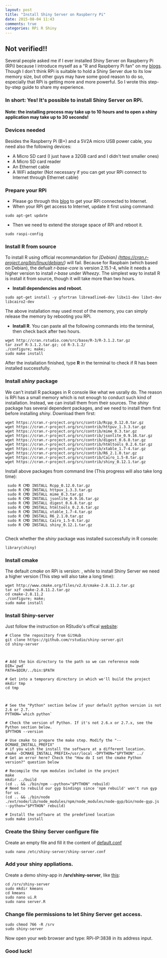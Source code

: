 ```yaml
---
layout: post
title: "Install Shiny Server on Raspberry Pi"
date: 2015-08-04 11:43
comments: true
categories: RPi R Shiny
---
```


## Not verified!!

Several people asked me if I ever installed Shiny Server on Raspberry Pi (RPi) because I introduce myself as a "R and Raspberry Pi fan" on my [blogs](http://withr.me/). Though I don't think RPi is suitable to hold a Shiny Server due to its low memory size, but other guys may have some good reason to do so, especially that RPi is getting more and more powerful. So I wrote this step-by-step guide to share my experience. 



### In short: **Yes!** It's possible to install Shiny Server on RPi. 

#### Note: the installing process may take up to 10 hours and to open a shiny application may take up to 30 seconds!

### Devices needed
Besides the Raspberry Pi (B+) and a 5V2A micro USB power cable, you need also the following devices: 

  - A Micro SD card (I just have a 32GB card and I didn't test smaller ones)
  - A Micro SD card reader
  - An Ethernet cable
  - A WiFi adapter (Not necessary if you can get your RPi connect to Internet through Ethernet cable)
  
### Prepare your RPi
  - Please go through this [blog](http://withr.me/get-access-to-raspberry-pi-without-screen/) to get your RPi connected to Internet. 
  - When your RPi get access to Internet, update it first using command: 
  
  ```
  sudo apt-get update
  ```
  
  - Then we need to extend the storage space of RPi and reboot it.

  ```
  sudo raspi-config

  ```
  
  
### Install R from source
To install R using official recommandation for *[Debian] (https://cran.r-project.org/bin/linux/debian/)* will fail. Because for Raspbain (which based on Debian), the defualt *r-base-core* is version 2.15.1-4, while it needs a higher version to install *r-base* under *Wheezy*. The simplest way to install R is install it from source, though it will take more than two hours.

 - **Install dependencies and reboot**. 
  
  ```
  sudo apt-get install -y gfortran libreadline6-dev libx11-dev libxt-dev libcairo2-dev
  ```
  The above installation may used most of the memory, you can simply release the memory by rebooting you RPi.
  
  
 - **Install R**. You can paste all the following commands into the terminal, then check back after two hours.
 
  ```
  wget http://cran.rstudio.com/src/base/R-3/R-3.1.2.tar.gz 
  tar zxvf R-3.1.2.tar.gz; cd R-3.1.2/ 
  ./configure; make; 
  sudo make install
  
  ```
 After the installation finished, type **R** in the terminal to check if R has been installed successfully.
 

  
### Install *shiny* package
  We can't install R packages in R console like what we usrally do. The reason is RPi has a small memory which is not enough to conduct such kind of installation. Instead, we can install them from their sources. The *shiny* package has several dependent packages, and we need to install them first before installing *shiny*. Download them first: 
  
  ```
  wget https://cran.r-project.org/src/contrib/Rcpp_0.12.0.tar.gz
  wget https://cran.r-project.org/src/contrib/httpuv_1.3.3.tar.gz
  wget https://cran.r-project.org/src/contrib/mime_0.3.tar.gz
  wget https://cran.r-project.org/src/contrib/jsonlite_0.9.16.tar.gz
  wget https://cran.r-project.org/src/contrib/digest_0.6.8.tar.gz
  wget https://cran.r-project.org/src/contrib/htmltools_0.2.6.tar.gz
  wget https://cran.r-project.org/src/contrib/xtable_1.7-4.tar.gz
  wget https://cran.r-project.org/src/contrib/R6_2.1.0.tar.gz
  wget https://cran.r-project.org/src/contrib/Cairo_1.5-8.tar.gz
  wget https://cran.r-project.org/src/contrib/shiny_0.12.1.tar.gz
  
  ```
  Install above packages from command line (This progress will also take long time):
  
  ```
   sudo R CMD INSTALL Rcpp_0.12.0.tar.gz
   sudo R CMD INSTALL httpuv_1.3.3.tar.gz
   sudo R CMD INSTALL mime_0.3.tar.gz
   sudo R CMD INSTALL jsonlite_0.9.16.tar.gz
   sudo R CMD INSTALL digest_0.6.8.tar.gz
   sudo R CMD INSTALL htmltools_0.2.6.tar.gz
   sudo R CMD INSTALL xtable_1.7-4.tar.gz
   sudo R CMD INSTALL R6_2.1.0.tar.gz
   sudo R CMD INSTALL Cairo_1.5-8.tar.gz
   sudo R CMD INSTALL shiny_0.12.1.tar.gz 
   
  ```
  
  Check whether the *shiny* package was installed successfully in R console: 
  
  ```
  library(shiny)
  ```
  
### Install cmake 

The default *cmake* on RPi is version: , while to install Shiny Server we need a higher version (This step will also take a long time):

```
wget http://www.cmake.org/files/v2.8/cmake-2.8.11.2.tar.gz
tar xzf cmake-2.8.11.2.tar.gz
cd cmake-2.8.11.2
./configure; make; 
sudo make install

```
  
### Install Shiny-server
Just follow the instruction on RStudio's offical [website](https://github.com/rstudio/shiny-server/wiki/Building-Shiny-Server-from-Source): 

```
# Clone the repository from GitHub
git clone https://github.com/rstudio/shiny-server.git
cd shiny-server



# Add the bin directory to the path so we can reference node
DIR=`pwd`
PATH=$DIR/../bin:$PATH

# Get into a temporary directory in which we'll build the project
mkdir tmp
cd tmp



# See the "Python" section below if your default python version is not 2.6 or 2.7. 
PYTHON=`which python`

# Check the version of Python. If it's not 2.6.x or 2.7.x, see the Python section below.
$PYTHON --version

# Use cmake to prepare the make step. Modify the "--DCMAKE_INSTALL_PREFIX"
# if you wish the install the software at a different location.
cmake -DCMAKE_INSTALL_PREFIX=/usr/local -DPYTHON="$PYTHON" ../
# Get an error here? Check the "How do I set the cmake Python version?" question below

# Recompile the npm modules included in the project
make
mkdir ../build
(cd .. && ./bin/npm --python="$PYTHON" rebuild)
# Need to rebuild our gyp bindings since 'npm rebuild' won't run gyp for us.
(cd .. && ./bin/node ./ext/node/lib/node_modules/npm/node_modules/node-gyp/bin/node-gyp.js --python="$PYTHON" rebuild)

# Install the software at the predefined location
sudo make install
```

### Create the Shiny Server configure file

Create an empty file and fill it the content of [default.conf ](https://github.com/rstudio/shiny-server/blob/master/config/default.config)

```
sudo nano /etc/shiny-server/shiny-server.conf

```

### Add your shiny appliations.
Create a demo shiny-app in **/srv/shiny-server**, like [this](http://shiny.rstudio.com/gallery/kmeans-example.html): 
  
```
cd /srv/shiny-server
sudo mkdir kmeans
cd kmeans
sudo nano ui.R
sudo nano server.R

```
### Change file permissions to let Shiny Server get access.


```
sudo chmod 766 -R /srv
sudo shiny-server

```

Now open your web browser and type: RPi-IP:3838 in its address input. 
### Good luck!
  
  
  
  
  
